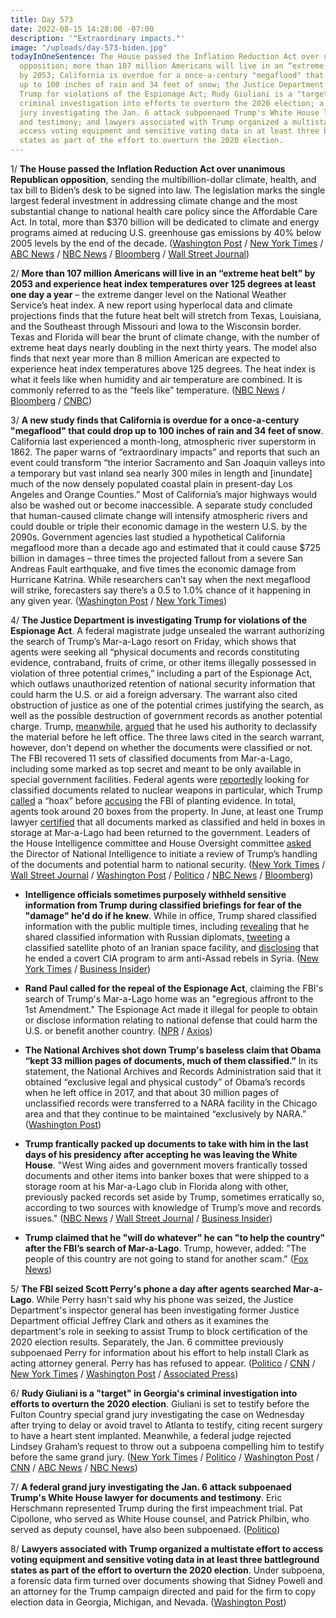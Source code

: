 ```yaml
---
title: Day 573
date: 2022-08-15 14:28:00 -07:00
description: '"Extraordinary impacts."'
image: "/uploads/day-573-biden.jpg"
todayInOneSentence: The House passed the Inflation Reduction Act over unanimous Republican
  opposition; more than 107 million Americans will live in an “extreme heat belt”
  by 2053; California is overdue for a once-a-century "megaflood" that could drop
  up to 100 inches of rain and 34 feet of snow; the Justice Department is investigating
  Trump for violations of the Espionage Act; Rudy Giuliani is a "target" in Georgia's
  criminal investigation into efforts to overturn the 2020 election; a federal grand
  jury investigating the Jan. 6 attack subpoenaed Trump's White House lawyer for documents
  and testimony; and lawyers associated with Trump organized a multistate effort to
  access voting equipment and sensitive voting data in at least three battleground
  states as part of the effort to overturn the 2020 election.
---
```


1/ **The House passed the Inflation Reduction Act over unanimous Republican opposition**, sending the multibillion-dollar climate, health, and tax bill to Biden’s desk to be signed into law. The legislation marks the single largest federal investment in addressing climate change and the most substantial change to national health care policy since the Affordable Care Act. In total, more than $370 billion will be dedicated to climate and energy programs aimed at reducing U.S. greenhouse gas emissions by 40% below 2005 levels by the end of the decade. ([Washington Post](https://www.washingtonpost.com/us-policy/2022/08/12/inflation-reduction-act-house-vote/) / [New York Times](https://www.nytimes.com/2022/08/12/us/politics/house-climate-tax-bill.html) / [ABC News](https://abcnews.go.com/Politics/democrats-pass-health-climate-tax-bill-party-lines/story?id=88314105) / [NBC News](https://www.nbcnews.com/politics/congress/house-democrats-are-poised-send-sweeping-climate-health-care-bill-bide-rcna42647) / [Bloomberg](https://www.bloomberg.com/news/articles/2022-08-12/house-set-to-send-biden-landmark-tax-climate-health-bill?srnd=premium-canada&sref=MIBMEEoj) / [Wall Street Journal](https://www.wsj.com/articles/house-set-to-pass-democrats-climate-healthcare-and-tax-package-11660296604?mod=hp_lead_pos2))

2/ **More than 107 million Americans will live in an “extreme heat belt” by 2053 and experience heat index temperatures over 125 degrees at least one day a year** – the extreme danger level on the National Weather Service’s heat index. A new report using hyperlocal data and climate projections finds that the future heat belt will stretch from Texas, Louisiana, and the Southeast through Missouri and Iowa to the Wisconsin border. Texas and Florida will bear the brunt of climate change, with the number of extreme heat days nearly doubling in the next thirty years. The model also finds that next year more than 8 million American are expected to experience heat index temperatures above 125 degrees. The heat index is what it feels like when humidity and air temperature are combined. It is commonly referred to as the “feels like” temperature. ([NBC News](https://www.nbcnews.com/science/environment/us-see-new-extreme-heat-belt-2053-rcna42486) / [Bloomberg](https://www.bloomberg.com/news/articles/2022-08-15/us-south-midwest-will-reach-temps-of-125-f-by-2050s?sref=MIBMEEoj) / [CNBC](https://www.cnbc.com/2022/08/15/south-midwest-will-see-worst-increases-in-extreme-heat-by-2053.html))

3/ **A new study finds that California is overdue for a once-a-century "megaflood" that could drop up to 100 inches of rain and 34 feet of snow**. California last experienced a month-long, atmospheric river superstorm in 1862. The paper warns of “extraordinary impacts” and reports that such an event could transform “the interior Sacramento and San Joaquin valleys into a temporary but vast inland sea nearly 300 miles in length and \[inundate\] much of the now densely populated coastal plain in present-day Los Angeles and Orange Counties.” Most of California’s major highways would also be washed out or become inaccessible. A separate study concluded that human-caused climate change will intensify atmospheric rivers and could double or triple their economic damage in the western U.S. by the 2090s. Government agencies last studied a hypothetical California megaflood more than a decade ago and estimated that it could cause $725 billion in damages – three times the projected fallout from a severe San Andreas Fault earthquake, and five times the economic damage from Hurricane Katrina. While researchers can’t say when the next megaflood will strike, forecasters say there’s a 0.5 to 1.0% chance of it happening in any given year. ([Washington Post](https://www.washingtonpost.com/climate-environment/2022/08/12/megaflood-california-flood-rain-climate/) / [New York Times](https://www.nytimes.com/interactive/2022/08/12/climate/california-rain-storm.html))

4/ **The Justice Department is investigating Trump for violations of the Espionage Act**. A federal magistrate judge unsealed the warrant authorizing the search of Trump’s Mar-a-Lago resort on Friday, which shows that agents were seeking all “physical documents and records constituting evidence, contraband, fruits of crime, or other items illegally possessed in violation of three potential crimes,” including a part of the Espionage Act, which outlaws unauthorized retention of national security information that could harm the U.S. or aid a foreign adversary. The warrant also cited obstruction of justice as one of the potential crimes justifying the search, as well as the possible destruction of government records as another potential charge. Trump, [meanwhile](https://www.nbcnews.com/politics/donald-trump/trump-allies-say-declassified-mar-lago-documents-experts-say-unclear-w-rcna42311), [argued](https://www.nytimes.com/2022/08/12/us/politics/declassified-documents-trump.html) that he used his authority to declassify the material before he left office. The three laws cited in the search warrant, however, don't depend on whether the documents were classified or not. The FBI recovered 11 sets of classified documents from Mar-a-Lago, including some marked as top secret and meant to be only available in special government facilities. Federal agents were [reportedly](https://www.washingtonpost.com/national-security/2022/08/11/garland-trump-mar-a-lago/) looking for classified documents related to nuclear weapons in particular, which Trump [called](https://www.nbcnews.com/politics/justice-department/trump-denies-report-fbi-sought-nuclear-documents-mar-lago-search-rcna42766) a “hoax” before [accusing](https://www.cnn.com/2022/08/12/politics/nuclear-documents-trump-showdown-justice-department/index.html) the FBI of planting evidence. In total, agents took around 20 boxes from the property. In June, at least one Trump lawyer [certified](https://www.nytimes.com/2022/08/13/us/politics/trump-classified-material-fbi.html?campaign_id=190&emc=edit_ufn_20220813&instance_id=69281&nl=updates-from-the-newsroom&regi_id=78987420&segment_id=101354&te=1&user_id=16ae8f775c7ebc6e3c16f2ebceee9986) that all documents marked as classified and held in boxes in storage at Mar-a-Lago had been returned to the government. Leaders of the House Intelligence committee and House Oversight committee [asked](https://www.politico.com/news/2022/08/13/top-house-lawmakers-ask-intel-officials-to-review-national-security-damage-from-trump-document-handling-00051577) the Director of National Intelligence to initiate a review of Trump’s handling of the documents and  potential harm to national security. ([New York Times](https://www.nytimes.com/2022/08/12/us/trump-investigation-takeaways.html?smid=url-share) / [Wall Street Journal](https://www.wsj.com/articles/fbi-recovered-eleven-sets-of-classified-documents-in-trump-search-inventory-shows-11660324501?mod=hp_lead_pos1) / [Washington Post](https://www.washingtonpost.com/national-security/2022/08/12/trump-warrant-release/) / [Politico](https://www.politico.com/news/2022/08/12/search-warrant-shows-trump-under-investigation-for-potential-obstruction-of-justice-espionage-act-violations-00051507) / [NBC News](https://www.nbcnews.com/politics/donald-trump/trump-mar-lago-search-warrant-property-receipt-show-agents-found-trove-rcna42793) / [Bloomberg](https://www.bloomberg.com/news/articles/2022-08-12/fbi-seized-top-secret-documents-from-trump-s-home-reports-say?srnd=premium-canada&sref=MIBMEEoj))

* **Intelligence officials sometimes purposely withheld sensitive information from Trump during classified briefings for fear of the "damage" he'd do if he knew**. While in office, Trump shared classified information with the public multiple times, including [revealing](https://whatthefuckjusthappenedtoday.com/2017/05/15/Day-116/#1-trump-revealed-highly-classified-i) that he shared classified information with Russian diplomats, [tweeting](https://whatthefuckjusthappenedtoday.com/2019/09/03/day-957/#6-trump-tweeted-a-detailed-aerial-ph) a classified satellite photo of an Iranian space facility, and [disclosing](https://whatthefuckjusthappenedtoday.com/2017/07/20/day-182/#13-trump-ended-a-covert-cia-program) that he ended a covert CIA program to arm anti-Assad rebels in Syria. ([New York Times](https://www.nytimes.com/2022/08/11/us/politics/trump-fbi.html?referringSource=articleShar) / [Business Insider](https://www.businessinsider.com/intelligence-officials-purposely-withheld-info-from-former-president-trump-report-2022-8))

* **Rand Paul called for the repeal of the Espionage Act**, claiming the FBI's search of Trump's Mar-a-Lago home was an "egregious affront to the 1st Amendment." The Espionage Act made it illegal for people to obtain or disclose information relating to national defense that could harm the U.S. or benefit another country. ([NPR](https://www.npr.org/2022/08/15/1117457622/rand-paul-what-is-espionage-act-repeal) / [Axios](https://www.axios.com/2022/08/14/rand-paul-espionage-act-repeal))

* **The National Archives shot down Trump's baseless claim that Obama “kept 33 million pages of documents, much of them classified.”** In its statement, the National Archives and Records Administration said that it obtained “exclusive legal and physical custody” of Obama’s records when he left office in 2017, and that about 30 million pages of unclassified records were transferred to a NARA facility in the Chicago area and that they continue to be maintained “exclusively by NARA.” ([Washington Post](https://www.washingtonpost.com/national-security/2022/08/12/trump-obama-national-archives/))

* **Trump frantically packed up documents to take with him in the last days of his presidency after accepting he was leaving the White House**. "West Wing aides and government movers frantically tossed documents and other items into banker boxes that were shipped to a storage room at his Mar-a-Lago club in Florida along with other, previously packed records set aside by Trump, sometimes erratically so, according to two sources with knowledge of Trump’s move and records issues." ([NBC News](https://www.nbcnews.com/politics/donald-trump/trumps-handling-secret-documents-fbi-mar-a-lago-search-rcna42935) / [Wall Street Journal](https://www.wsj.com/articles/trumps-final-days-draw-scrutiny-as-handling-of-documents-investigated-11660480684) / [Business Insider](https://www.businessinsider.com/trump-frantically-packed-up-docs-mar-a-lago-final-days-2022-8))

* **Trump claimed that he "will do whatever" he can "to help the country" after the FBI’s search of Mar-a-Lago**. Trump, however, added: "The people of this country are not going to stand for another scam." ([Fox News](https://www.foxnews.com/politics/trump-says-he-will-do-whatever-he-can-to-help-the-country-after-fbi-raid))

5/ **The FBI seized Scott Perry's phone a day after agents searched Mar-a-Lago**. While Perry hasn't said why his phone was seized, the Justice Department's inspector general has been investigating former Justice Department official Jeffrey Clark and others as it examines the department's role in seeking to assist Trump to block certification of the 2020 election results. Separately, the Jan. 6 committee previously subpoenaed Perry for information about his effort to help install Clark as acting attorney general. Perry has has refused to appear. ([Politico](https://www.politico.com/news/2022/08/09/fbi-seize-gop-scott-perrys-phone-00050737) / [CNN](https://www.cnn.com/2022/08/09/politics/scott-perry-fbi-seize-cellphone/index.html) / [New York Times](https://www.nytimes.com/2022/08/09/us/scott-perry-cellphone-fbi.html) / [Washington Post](https://www.washingtonpost.com/politics/2022/08/10/scott-perry-trump-fbi-phone-explainer/) / [Associated Press](https://apnews.com/article/elections-pennsylvania-donald-trump-congress-cfa625f007ef38c18727a1755dec4a4f))

6/ **Rudy Giuliani is a "target" in Georgia's criminal investigation into efforts to overturn the 2020 election**. Giuliani is set to testify before the Fulton Country special grand jury investigating the case on Wednesday after trying to delay or avoid travel to Atlanta to testify, citing recent surgery to have a heart stent implanted. Meanwhile, a federal judge rejected Lindsey Graham’s request to throw out a subpoena compelling him to testify before the same grand jury.  ([New York Times](https://www.nytimes.com/2022/08/15/us/graham-georgia-investigation-trump.html) / [Politico](https://www.politico.com/news/2022/08/15/judge-orders-graham-to-testify-in-atlanta-area-trump-probe-00051818) / [Washington Post](https://www.washingtonpost.com/national-security/2022/08/15/trump-2020-election-georgia-investigation/) / [CNN](https://www.cnn.com/2022/08/15/politics/lindsey-graham-georgia-investigation/index.html) / [ABC News](https://abcnews.go.com/Politics/rudy-giuliani-now-target-georgia-2020-election-probe/story?id=88405177) / [NBC News](https://www.nbcnews.com/politics/elections/judge-rejects-lindsey-grahams-bid-avoid-testifying-trump-election-prob-rcna43103))

7/ **A federal grand jury investigating the Jan. 6 attack subpoenaed Trump's White House lawyer for documents and testimony**. Eric Herschmann represented Trump during the first impeachment trial. Pat Cipollone, who served as White House counsel, and Patrick Philbin, who served as deputy counsel, have also been subpoenaed. ([Politico](https://www.politico.com/news/2022/08/15/justice-department-subpoenas-trump-lawyer-eric-herschmann-00051899))

8/ **Lawyers associated with Trump organized a multistate effort to access voting equipment and sensitive voting data in at least three battleground states as part of the effort to overturn the 2020 election**. Under subpoena, a forensic data firm turned over documents showing that Sidney Powell and an attorney for the Trump campaign directed and paid for the firm to copy election data in Georgia, Michigan, and Nevada. ([Washington Post](https://www.washingtonpost.com/investigations/2022/08/15/sidney-powell-coffee-county-sullivan-strickler/))